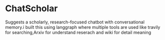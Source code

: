 # ChatScholar
Suggests a scholarly, research-focused chatbot with conversational memory.i built this using langgraph where multiple tools are used like travily for searching,Arxiv for understand reserach and wiki for detail meaning 
